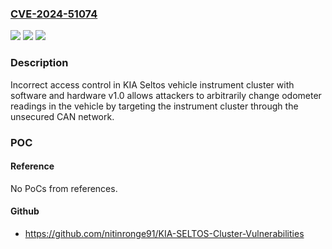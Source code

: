### [CVE-2024-51074](https://cve.mitre.org/cgi-bin/cvename.cgi?name=CVE-2024-51074)
![](https://img.shields.io/static/v1?label=Product&message=n%2Fa&color=blue)
![](https://img.shields.io/static/v1?label=Version&message=n%2Fa&color=blue)
![](https://img.shields.io/static/v1?label=Vulnerability&message=n%2Fa&color=brighgreen)

### Description

Incorrect access control in KIA Seltos vehicle instrument cluster with software and hardware v1.0 allows attackers to arbitrarily change odometer readings in the vehicle by targeting the instrument cluster through the unsecured CAN network.

### POC

#### Reference
No PoCs from references.

#### Github
- https://github.com/nitinronge91/KIA-SELTOS-Cluster-Vulnerabilities

